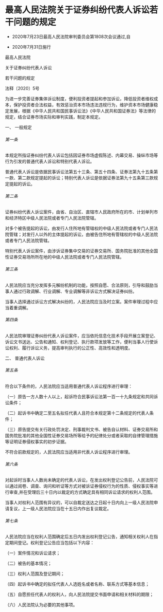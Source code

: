 # 最高人民法院关于证券纠纷代表人诉讼若干问题的规定

- 2020年7月23日最高人民法院审判委员会第1808次会议通过,自

- 2020年7月31日施行

<!-- INFO END -->

最高人民法院

关于证券纠纷代表人诉讼

若干问题的规定

法释〔2020〕5号

为进一步完善证券集体诉讼制度，便利投资者提起和参加诉讼，降低投资者维权成本，保护投资者合法权益，有效惩治资本市场违法违规行为，维护资本市场健康稳定发展，根据《中华人民共和国民事诉讼法》《中华人民共和国证券法》等法律的规定，结合证券市场实际和审判实践，制定本规定。

一、 一般规定

###### 第一条

本规定所指证券纠纷代表人诉讼包括因证券市场虚假陈述、内幕交易、操纵市场等行为引发的普通代表人诉讼和特别代表人诉讼。

普通代表人诉讼是依据民事诉讼法第五十三条、第五十四条、证券法第九十五条第一款、第二款规定提起的诉讼；特别代表人诉讼是依据证券法第九十五条第三款规定提起的诉讼。

###### 第二条

证券纠纷代表人诉讼案件，由省、自治区、直辖市人民政府所在的市、计划单列市和经济特区中级人民法院或者专门人民法院管辖。

对多个被告提起的诉讼，由发行人住所地有管辖权的中级人民法院或者专门人民法院管辖；对发行人以外的主体提起的诉讼，由被告住所地有管辖权的中级人民法院或者专门人民法院管辖。

特别代表人诉讼案件，由涉诉证券集中交易的证券交易所、国务院批准的其他全国性证券交易场所所在地的中级人民法院或者专门人民法院管辖。

###### 第三条

人民法院应当充分发挥多元解纷机制的功能，按照自愿、合法原则，引导和鼓励当事人通过行政调解、行业调解、专业调解等非诉讼方式解决证券纠纷。

当事人选择通过诉讼方式解决纠纷的，人民法院应当及时立案。案件审理过程中应当着重调解。

###### 第四条

人民法院审理证券纠纷代表人诉讼案件，应当依托信息化技术手段开展立案登记、诉讼文书送达、公告和通知、权利登记、执行款项发放等工作，便利当事人行使诉讼权利、履行诉讼义务，提高审判执行的公正性、高效性和透明度。

二、 普通代表人诉讼

###### 第五条

符合以下条件的，人民法院应当适用普通代表人诉讼程序进行审理：

（一）原告一方人数十人以上，起诉符合民事诉讼法第一百一十九条规定和共同诉讼条件；

（二）起诉书中确定二至五名拟任代表人且符合本规定第十二条规定的代表人条件；

（三）原告提交有关行政处罚决定、刑事裁判文书、被告自认材料、证券交易所和国务院批准的其他全国性证券交易场所等给予的纪律处分或者采取的自律管理措施等证明证券侵权事实的初步证据。

不符合前款规定的，人民法院应当适用非代表人诉讼程序进行审理。

###### 第六条

对起诉时当事人人数尚未确定的代表人诉讼，在发出权利登记公告前，人民法院可以通过阅卷、调查、询问和听证等方式对被诉证券侵权行为的性质、侵权事实等进行审查,并在受理后三十日内以裁定的方式确定具有相同诉讼请求的权利人范围。

当事人对权利人范围有异议的，可以自裁定送达之日起十日内向上一级人民法院申请复议，上一级人民法院应当在十五日内作出复议裁定。

###### 第七条

人民法院应当在权利人范围确定后五日内发出权利登记公告，通知相关权利人在指定期间登记。权利登记公告应当包括以下内容：

（一）案件情况和诉讼请求；

（二）被告的基本情况；

（三）权利人范围及登记期间；

（四）起诉书中确定的拟任代表人人选姓名或者名称、联系方式等基本信息；

（五）自愿担任代表人的权利人，向人民法院提交书面申请和相关材料的期限；

（六）人民法院认为必要的其他事项。

